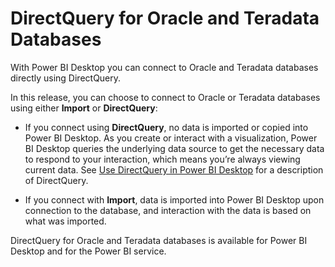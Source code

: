<properties
   pageTitle="DirectQuery for Oracle and Teradata databases"
   description="DirectQuery for Oracle and Teradata databases"
   services="powerbi"
   documentationCenter=""
   authors="davidiseminger"
   manager="mblythe"
   backup=""
   editor=""
   tags=""
   qualityFocus="no"
   qualityDate=""/>

<tags
   ms.service="powerbi"
   ms.devlang="NA"
   ms.topic="article"
   ms.tgt_pltfrm="NA"
   ms.workload="powerbi"
   ms.date="09/29/2016"
   ms.author="davidi"/>

# DirectQuery for Oracle and Teradata Databases

With Power BI Desktop you can connect to Oracle and Teradata databases directly using DirectQuery.

In this release, you can choose to connect to Oracle or Teradata databases using either <bpt id="p1">**</bpt>Import<ept id="p1">**</ept> or <bpt id="p2">**</bpt>DirectQuery<ept id="p2">**</ept>:

-   If you connect using <bpt id="p1">**</bpt>DirectQuery<ept id="p1">**</ept>, no data is imported or copied into Power BI Desktop. As you create or interact with a visualization, Power BI Desktop queries the underlying data source to get the necessary data to respond to your interaction, which means you’re always viewing current data. See <bpt id="p1">[</bpt>Use DirectQuery in Power BI Desktop<ept id="p1">](powerbi-desktop-use-directquery.md)</ept> for a description of DirectQuery.

-   If you connect with <bpt id="p1">**</bpt>Import<ept id="p1">**</ept>, data is imported into Power BI Desktop upon connection to the database, and interaction with the data is based on what was imported.

DirectQuery for Oracle and Teradata databases is available for Power BI Desktop and for the Power BI service.

